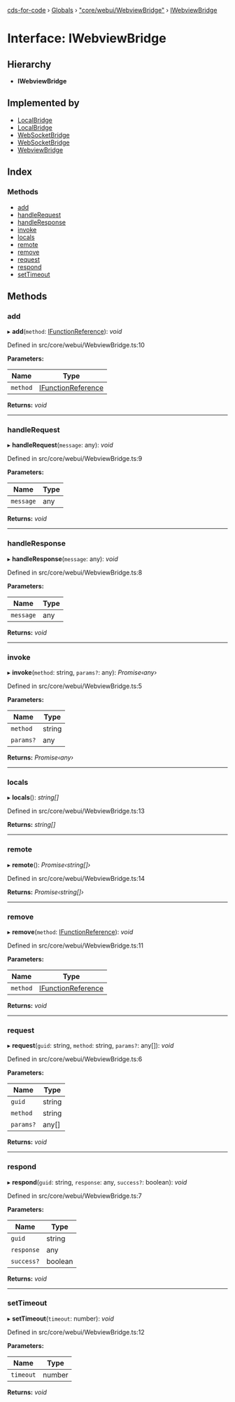 [cds-for-code](../README.md) › [Globals](../globals.md) › ["core/webui/WebviewBridge"](../modules/_core_webui_webviewbridge_.md) › [IWebviewBridge](_core_webui_webviewbridge_.iwebviewbridge.md)

# Interface: IWebviewBridge

## Hierarchy

* **IWebviewBridge**

## Implemented by

* [LocalBridge](../classes/_core_webui_localbridge_browser_.localbridge.md)
* [LocalBridge](../classes/_core_webui_localbridge_.localbridge.md)
* [WebSocketBridge](../classes/_core_webui_websocketbridge_.websocketbridge.md)
* [WebSocketBridge](../classes/_core_webui_websocketbridge_browser_.websocketbridge.md)
* [WebviewBridge](../classes/_core_webui_webviewbridge_.webviewbridge.md)

## Index

### Methods

* [add](_core_webui_webviewbridge_.iwebviewbridge.md#add)
* [handleRequest](_core_webui_webviewbridge_.iwebviewbridge.md#handlerequest)
* [handleResponse](_core_webui_webviewbridge_.iwebviewbridge.md#handleresponse)
* [invoke](_core_webui_webviewbridge_.iwebviewbridge.md#invoke)
* [locals](_core_webui_webviewbridge_.iwebviewbridge.md#locals)
* [remote](_core_webui_webviewbridge_.iwebviewbridge.md#remote)
* [remove](_core_webui_webviewbridge_.iwebviewbridge.md#remove)
* [request](_core_webui_webviewbridge_.iwebviewbridge.md#request)
* [respond](_core_webui_webviewbridge_.iwebviewbridge.md#respond)
* [setTimeout](_core_webui_webviewbridge_.iwebviewbridge.md#settimeout)

## Methods

###  add

▸ **add**(`method`: [IFunctionReference](_core_webui_webviewbridge_.ifunctionreference.md)): *void*

Defined in src/core/webui/WebviewBridge.ts:10

**Parameters:**

Name | Type |
------ | ------ |
`method` | [IFunctionReference](_core_webui_webviewbridge_.ifunctionreference.md) |

**Returns:** *void*

___

###  handleRequest

▸ **handleRequest**(`message`: any): *void*

Defined in src/core/webui/WebviewBridge.ts:9

**Parameters:**

Name | Type |
------ | ------ |
`message` | any |

**Returns:** *void*

___

###  handleResponse

▸ **handleResponse**(`message`: any): *void*

Defined in src/core/webui/WebviewBridge.ts:8

**Parameters:**

Name | Type |
------ | ------ |
`message` | any |

**Returns:** *void*

___

###  invoke

▸ **invoke**(`method`: string, `params?`: any): *Promise‹any›*

Defined in src/core/webui/WebviewBridge.ts:5

**Parameters:**

Name | Type |
------ | ------ |
`method` | string |
`params?` | any |

**Returns:** *Promise‹any›*

___

###  locals

▸ **locals**(): *string[]*

Defined in src/core/webui/WebviewBridge.ts:13

**Returns:** *string[]*

___

###  remote

▸ **remote**(): *Promise‹string[]›*

Defined in src/core/webui/WebviewBridge.ts:14

**Returns:** *Promise‹string[]›*

___

###  remove

▸ **remove**(`method`: [IFunctionReference](_core_webui_webviewbridge_.ifunctionreference.md)): *void*

Defined in src/core/webui/WebviewBridge.ts:11

**Parameters:**

Name | Type |
------ | ------ |
`method` | [IFunctionReference](_core_webui_webviewbridge_.ifunctionreference.md) |

**Returns:** *void*

___

###  request

▸ **request**(`guid`: string, `method`: string, `params?`: any[]): *void*

Defined in src/core/webui/WebviewBridge.ts:6

**Parameters:**

Name | Type |
------ | ------ |
`guid` | string |
`method` | string |
`params?` | any[] |

**Returns:** *void*

___

###  respond

▸ **respond**(`guid`: string, `response`: any, `success?`: boolean): *void*

Defined in src/core/webui/WebviewBridge.ts:7

**Parameters:**

Name | Type |
------ | ------ |
`guid` | string |
`response` | any |
`success?` | boolean |

**Returns:** *void*

___

###  setTimeout

▸ **setTimeout**(`timeout`: number): *void*

Defined in src/core/webui/WebviewBridge.ts:12

**Parameters:**

Name | Type |
------ | ------ |
`timeout` | number |

**Returns:** *void*
